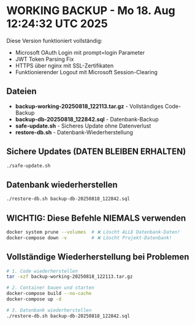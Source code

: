 # WORKING BACKUP - Mo 18. Aug 12:24:32 UTC 2025

Diese Version funktioniert vollständig:
- Microsoft OAuth Login mit prompt=login Parameter
- JWT Token Parsing Fix
- HTTPS über nginx mit SSL-Zertifikaten
- Funktionierender Logout mit Microsoft Session-Clearing

## Dateien
- **backup-working-20250818_122113.tar.gz** - Vollständiges Code-Backup
- **backup-db-20250818_122842.sql** - Datenbank-Backup
- **safe-update.sh** - Sicheres Update ohne Datenverlust
- **restore-db.sh** - Datenbank-Wiederherstellung

## Sichere Updates (DATEN BLEIBEN ERHALTEN)
```bash
./safe-update.sh
```

## Datenbank wiederherstellen
```bash
./restore-db.sh backup-db-20250818_122842.sql
```

## WICHTIG: Diese Befehle NIEMALS verwenden
```bash
docker system prune --volumes  # ❌ Löscht ALLE Datenbank-Daten!
docker-compose down -v         # ❌ Löscht Projekt-Datenbank!
```

## Vollständige Wiederherstellung bei Problemen
```bash
# 1. Code wiederherstellen
tar -xzf backup-working-20250818_122113.tar.gz

# 2. Container bauen und starten
docker-compose build --no-cache
docker-compose up -d

# 3. Datenbank wiederherstellen
./restore-db.sh backup-db-20250818_122842.sql
```